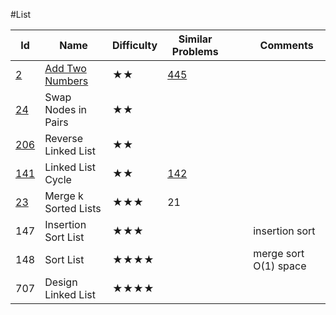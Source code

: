 #List

Id	|Name	|Difficulty	|Similar Problems|||							Comments
--- | --- |--- | ---                   |---|---|---
[2](https://leetcode.com/problems/add-two-numbers/)	|[Add Two Numbers](https://github.com/xliu117/Leetcode/tree/master/List/LC2.%20Add%20Two%20Numbers)|	★★|	[445](https://leetcode.com/problems/add-two-numbers-ii/)	|||	
[24](https://leetcode.com/problems/swap-nodes-in-pairs/)	|Swap Nodes in Pairs|	★★||||								
[206](https://leetcode.com/problems/reverse-linked-list/)	|Reverse Linked List	|★★		||||						
[141](https://leetcode.com/problems/linked-list-cycle/)|	Linked List Cycle	|★★	|[142](https://leetcode.com/problems/linked-list-cycle-ii/)||||							fast/slow
[23](https://leetcode.com/problems/merge-k-sorted-lists/)	|Merge k Sorted Lists|	★★★	|21	||||						priority_queue
147	|Insertion Sort List	|★★★	||||							insertion sort
148	|Sort List	|★★★★		||||						merge sort O(1) space
707|	Design Linked List	|★★★★	||||							
